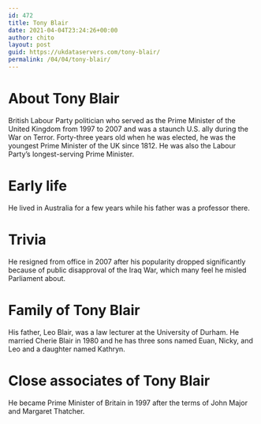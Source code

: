 ```yaml
---
id: 472
title: Tony Blair
date: 2021-04-04T23:24:26+00:00
author: chito
layout: post
guid: https://ukdataservers.com/tony-blair/
permalink: /04/04/tony-blair/
---
```




  
  
#  About Tony Blair
                  
                  
                  
British Labour Party politician who served as the Prime Minister of the United Kingdom from 1997 to 2007 and was a staunch U.S. ally during the War on Terror. Forty-three years old when he was elected, he was the youngest Prime Minister of the UK since 1812. He was also the Labour Party&#8217;s longest-serving Prime Minister.
                  
                
                
                
# Early life
                  
                  
                  
He lived in Australia for a few years while his father was a professor there.
                  
                
                
                
# Trivia
                  
                  
                  
He resigned from office in 2007 after his popularity dropped significantly because of public disapproval of the Iraq War, which many feel he misled Parliament about.
                  
                
                
                
# Family of Tony Blair
                  
                  
                  
His father, Leo Blair, was a law lecturer at the University of Durham. He married Cherie Blair in 1980 and he has three sons named Euan, Nicky, and Leo and a daughter named Kathryn.
                  
                
                
                
# Close associates of Tony Blair
                  
                  
                  
He became Prime Minister of Britain in 1997 after the terms of John Major and Margaret Thatcher.
                  
                
              
            
          
          
          
    
    
  
